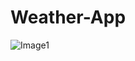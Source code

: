 ﻿# Weather-App
![Image1](https://github.com/SidhardhJoe/Weather-App/assets/78580013/60b4f089-0cbe-46da-82c1-8cb288692490)

